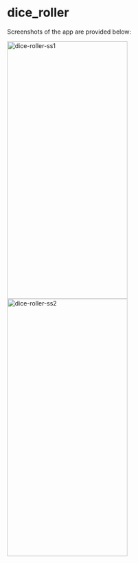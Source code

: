 # dice_roller

Screenshots of the app are provided below:

<img src="https://github.com/ayeshakhan1/dice_roller/assets/74055769/411d961e-4d3e-4865-856d-406a3e6ec787" width="280" height="600" alt="dice-roller-ss1">


<img src="https://github.com/ayeshakhan1/dice_roller/assets/74055769/63db6630-776b-4dd2-9d79-2320660080ee" width="280" height="600" alt="dice-roller-ss2">




